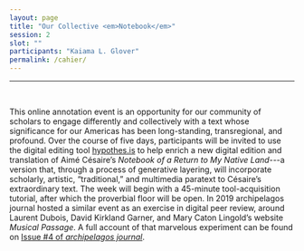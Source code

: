 ```yaml
---
layout: page
title: "Our Collective <em>Notebook</em>"
session: 2
slot: ""
participants: "Kaiama L. Glover"
permalink: /cahier/
---
```


---

<br>

This online annotation event is an opportunity for our community of scholars to engage differently and collectively with a text whose significance for our Americas has been long-standing, transregional, and profound. Over the course of five days, participants will be invited to use the digital editing tool <a href="https://web.hypothes.is/about/">hypothes.is</a> to help enrich a new digital edition and translation of Aimé Césaire’s <em>Notebook of a Return to My Native Land</em>---a version that, through a process of generative layering, will incorporate scholarly, artistic, “traditional,” and multimedia paratext to Césaire’s extraordinary text. The week will begin with a 45-minute tool-acquisition tutorial, after which the proverbial floor will be open. In 2019 archipelagos journal hosted a similar event as an exercise in digital peer review, around Laurent Dubois, David Kirkland Garner, and Mary Caton Lingold’s website <em>Musical Passage</em>. A full account of that marvelous experiment can be found on <a href="http://archipelagosjournal.org/issue03/dubois-garner-lingold.html">Issue #4 of <em>archipelagos journal</em></a>.
